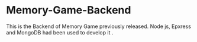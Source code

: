 # Memory-Game-Backend
This is the Backend of Memory Game previously released. Node js, Epxress and MongoDB had been used to develop it .
